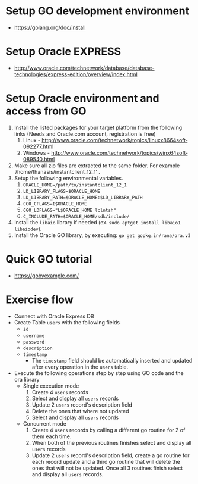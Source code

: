 # Setup GO development environment
- https://golang.org/doc/install

# Setup Oracle EXPRESS
- http://www.oracle.com/technetwork/database/database-technologies/express-edition/overview/index.html

# Setup Oracle environment and access from GO
1. Install the listed packages for your target platform from the following links (Needs and
Oracle.com account, registration is free)
    1. Linux - http://www.oracle.com/technetwork/topics/linuxx86­64soft­092277.html​
    2. Windows - http://www.oracle.com/technetwork/topics/winx64soft­089540.html
2. Make sure all zip files are extracted to the same folder. For example
‘/home/thanasis/instantclient_12_1’ .
3. Setup the following environmental variables.
    1. `ORACLE_HOME=/path/to/instantclient_12_1`
    2. `LD_LIBRARY_FLAGS=$ORACLE_HOME`
    3. `LD_LIBRARY_PATH=$ORACLE_HOME:$LD_LIBRARY_PATH`
    4. `CGO_CFLAGS=­I$ORACLE_HOME`
    5. `CGO_LDFLAGS="­L$ORACLE_HOME ­lclntsh"`
    6. `C_INCLUDE_PATH=$ORACLE_HOME/sdk/include/`
4. Install the `libaio` library if needed (ex. `sudo apt­get install libaio1 libaio­dev`).
5. Install the Oracle GO library, by executing: `go get gopkg.in/rana/ora.v3`

# Quick GO tutorial
- https://gobyexample.com/

# Exercise flow
- Connect with Oracle Express DB
- Create Table `users` with the following fields
    - `id`
    - `username`
    - `password`
    - `description`
    - `timestamp`
        - The `timestamp` field should be automatically inserted and updated after every operation in the `users` table.
- Execute the following operations step by step using GO code and the ora library
    - Single execution mode
        1. Create 4 `users` records
        2. Select and display all `users` records
        3. Update 2 `users` record's description field
        4. Delete the ones that where not updated
        5. Select and display all `users` records
    - Concurrent mode
        1. Create 4 `users` records by calling a different go routine for 2 of them each time.
        2. When both of the previous routines finishes select and display all `users` records
        3. Update 2 `users` record's description field, create a go routine for each record update and a third go routine that will delete the ones that will not be updated. Once all 3 routines finish select and display all `users` records.

